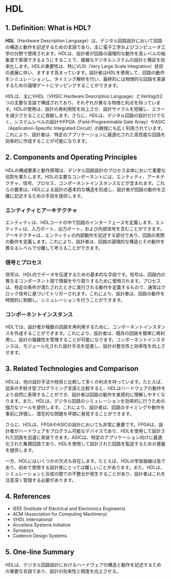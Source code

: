 # HDL

## 1. Definition: What is **HDL**?
**HDL**（Hardware Description Language）は、デジタル回路設計において回路の構造と動作を記述するための言語であり、主に電子工学およびコンピュータ工学の分野で使用されます。HDLは、設計者が回路の論理的な動作を高レベルの抽象度で表現できるようにすることで、複雑なデジタルシステムの設計と検証を効率化します。HDLの重要性は、特にVLSI（Very Large Scale Integration）技術の進展に伴い、ますます高まっています。設計者はHDLを使用して、回路の動作をシミュレーションし、タイミング解析を行い、最終的には物理的な回路を実装するための論理ゲートにマッピングすることができます。

HDLは、主にVHDL（VHSIC Hardware Description Language）とVerilogの2つの主要な言語で構成されており、それぞれが異なる特徴と利点を持っています。HDLの使用は、設計の再利用性を向上させ、設計サイクルを短縮し、エラーを減少させることに貢献します。さらに、HDLは、デジタル回路の設計だけでなく、システムレベルの設計やFPGA（Field-Programmable Gate Array）やASIC（Application-Specific Integrated Circuit）の開発にも広く利用されています。これにより、設計者は、特定のアプリケーションに最適化された高性能な回路を効率的に作成することが可能になります。

## 2. Components and Operating Principles
HDLの構成要素と動作原理は、デジタル回路設計のプロセス全体において重要な役割を果たします。HDLの主要なコンポーネントには、エンティティ、アーキテクチャ、信号、プロセス、コンポーネントインスタンスなどが含まれます。これらの要素は、HDLによる設計の基本的な構造を形成し、設計者が回路の動作を正確に記述するための手段を提供します。

### エンティティとアーキテクチャ
エンティティは、HDLコードの中で回路のインターフェースを定義します。エンティティは、入力ポート、出力ポート、および内部信号を含むことができます。アーキテクチャは、エンティティの内部動作を記述する部分であり、回路の実際の動作を定義します。これにより、設計者は、回路の論理的な構造とその動作を異なるレベルで分離して考えることができます。

### 信号とプロセス
信号は、HDL内でデータを伝達するための基本的な手段です。信号は、回路内の異なるコンポーネント間で情報をやり取りするために使用されます。プロセスは、特定の条件が満たされたときに実行される動作を定義するもので、通常はクロック信号に基づいてトリガーされます。これにより、設計者は、回路の動作を時間的に制御し、シミュレーションを行うことができます。

### コンポーネントインスタンス
HDLでは、設計者が複数の回路を再利用するために、コンポーネントインスタンスを作成することができます。これにより、設計者は、既存の回路を簡単に再利用し、設計の複雑性を管理することが可能になります。コンポーネントインスタンスは、モジュール化された設計手法を促進し、設計の整合性と効率性を向上させます。

## 3. Related Technologies and Comparison
HDLは、他の設計手法や技術と比較して多くの利点を持っています。たとえば、従来の手続き型プログラミング言語と比較すると、HDLはハードウェアの動作をより自然に表現することができ、設計者は回路の動作を直感的に理解しやすくなります。また、HDLは、デジタル回路のシミュレーションを効率的に行うための強力なツールを提供します。これにより、設計者は、回路のタイミングや動作を事前に評価し、潜在的な問題を早期に発見することができます。

さらに、HDLは、FPGAやASICの設計においても非常に重要です。FPGAは、設計者がハードウェアをプログラム可能なデバイスであり、HDLを使用して設計された回路を迅速に実装できます。ASICは、特定のアプリケーション向けに最適化された集積回路であり、HDLを使用して設計された回路を製造するための基盤を提供します。

一方、HDLにはいくつかの欠点も存在します。たとえば、HDLの学習曲線は急であり、初めて使用する設計者にとっては難しいことがあります。また、HDLは、シミュレーションと合成の間での不整合が発生することがあり、設計者はこれを注意深く管理する必要があります。

## 4. References
- IEEE (Institute of Electrical and Electronics Engineers)
- ACM (Association for Computing Machinery)
- VHDL International
- Accellera Systems Initiative
- Synopsys
- Cadence Design Systems

## 5. One-line Summary
HDLは、デジタル回路設計におけるハードウェアの構造と動作を記述するための重要な言語であり、設計の効率性と精度を向上させる。